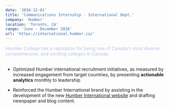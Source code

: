 ```yaml
---
date: '2016-12-01'
title: 'Communications Internship - International Dept.'
company: 'Humber'
location: 'Toronto, CA'
range: 'June - December 2016'
url: 'https://international.humber.ca/'
---
```


<span style="color: #b8c2e2;">Humber College has a reputation for being one of Canada’s most diverse, comprehensive, and exciting colleges in Canada.</span><br/><br/>

- Optimized Humber international recruitment initiatives, as measured by increased engagement from target countries, by presenting **actionable analytics** monthly to leadership

- Reinforced the Humber International brand by assisting in the development of the new [Humber International website](https://international.humber.ca/) and drafting newspaper and blog content.
